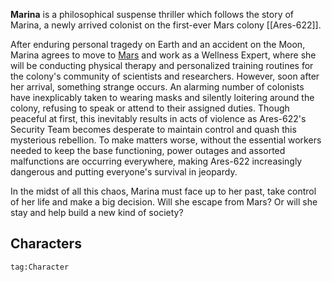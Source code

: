 
**Marina** is a philosophical suspense thriller which follows the story of Marina, a newly arrived colonist on the first-ever Mars colony [[Ares-622]]. 

After enduring personal tragedy on Earth and an accident on the Moon, Marina agrees to move to [Mars](Mars.md) and work as a Wellness Expert, where she will be conducting physical therapy and personalized training routines for the colony's community of scientists and researchers. However, soon after her arrival, something strange occurs. An alarming number of colonists have inexplicably taken to wearing masks and silently loitering around the colony, refusing to speak or attend to their assigned duties. Though peaceful at first, this inevitably results in acts of violence as Ares-622's Security Team becomes desperate to maintain control and quash this mysterious rebellion. To make matters worse, without the essential workers needed to keep the base functioning, power outages and assorted malfunctions are occurring everywhere, making Ares-622 increasingly dangerous and putting everyone's survival in jeopardy.

In the midst of all this chaos, Marina must face up to her past, take control of her life and make a big decision. Will she escape from Mars? Or will she stay and help build a new kind of society? 

## Characters
```query
tag:Character
```